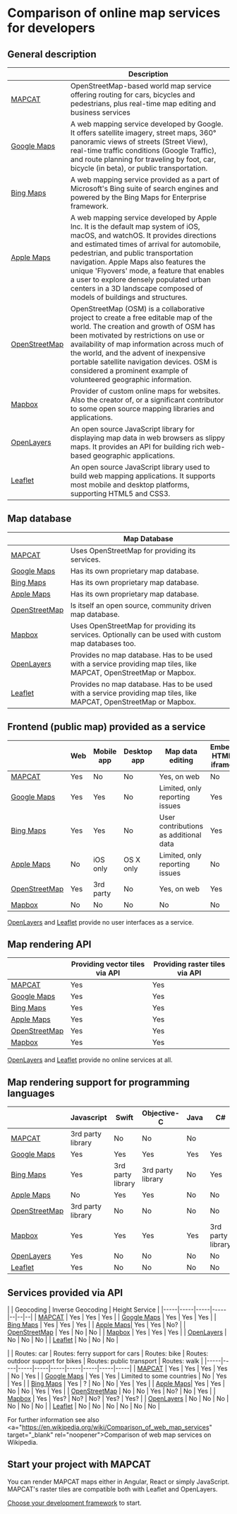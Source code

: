 # Comparison of online map services for developers

## General description

|               | Description |
|---------------|-------------|
| <a href="https://mapcat.com" target="_blank" rel="noopener">MAPCAT</a> | OpenStreetMap-based world map service offering routing for cars, bicycles and pedestrians, plus real-time map editing and business services |
| <a href="https://maps.google.com" target="_blank" rel="noopener">Google Maps</a> | A web mapping service developed by Google. It offers satellite imagery, street maps, 360° panoramic views of streets (Street View), real-time traffic conditions (Google Traffic), and route planning for traveling by foot, car, bicycle (in beta), or public transportation. |
| <a href="https://www.bing.com/maps" target="_blank" rel="noopener">Bing Maps</a> | A web mapping service provided as a part of Microsoft's Bing suite of search engines and powered by the Bing Maps for Enterprise framework. |
| <a href="https://www.apple.com/ios/maps/" target="_blank" rel="noopener">Apple Maps</a> | A web mapping service developed by Apple Inc. It is the default map system of iOS, macOS, and watchOS. It provides directions and estimated times of arrival for automobile, pedestrian, and public transportation navigation. Apple Maps also features the unique 'Flyovers' mode, a feature that enables a user to explore densely populated urban centers in a 3D landscape composed of models of buildings and structures. |
| <a href="http://openstreetmap.org" target="_blank" rel="noopener">OpenStreetMap</a> | OpenStreetMap (OSM) is a collaborative project to create a free editable map of the world. The creation and growth of OSM has been motivated by restrictions on use or availability of map information across much of the world, and the advent of inexpensive portable satellite navigation devices. OSM is considered a prominent example of volunteered geographic information. |
| <a href="https://mapbox.com" target="_blank" rel="noopener">Mapbox</a> | Provider of custom online maps for websites. Also the creator of, or a significant contributor to some open source mapping libraries and applications. |
| <a href="http://openlayers.org/" target="_blank" rel="noopener">OpenLayers</a> | An open source JavaScript library for displaying map data in web browsers as slippy maps. It provides an API for building rich web-based geographic applications. |
| <a href="http://leafletjs.com/" target="_blank" rel="noopener">Leaflet</a> | An open source JavaScript library used to build web mapping applications. It supports most mobile and desktop platforms, supporting HTML5 and CSS3. |

## Map database

|               | Map Database |
|---------------|--------------|
| <a href="https://mapcat.com" target="_blank" rel="noopener">MAPCAT</a> | Uses OpenStreetMap for providing its services. |
| <a href="https://maps.google.com" target="_blank" rel="noopener">Google Maps</a> | Has its own proprietary map database. |
| <a href="https://www.bing.com/maps" target="_blank" rel="noopener">Bing Maps</a> | Has its own proprietary map database. |
| <a href="https://www.apple.com/ios/maps/" target="_blank" rel="noopener">Apple Maps</a> | Has its own proprietary map database. |
| <a href="http://openstreetmap.org" target="_blank" rel="noopener">OpenStreetMap</a> | Is itself an open source, community driven map database. |
| <a href="https://mapbox.com" target="_blank" rel="noopener">Mapbox</a> | Uses OpenStreetMap for providing its services. Optionally can be used with custom map databases too. |
| <a href="http://openlayers.org/" target="_blank" rel="noopener">OpenLayers</a> | Provides no map database. Has to be used with a service providing map tiles, like MAPCAT, OpenStreetMap or Mapbox. |
| <a href="http://leafletjs.com/"  target="_blank" rel="noopener">Leaflet</a> | Provides no map database. Has to be used with a service providing map tiles, like MAPCAT, OpenStreetMap or Mapbox. |


## Frontend (public map) provided as a service

|                                                                                        | Web | Mobile app | Desktop app | Map data editing | Embed HTML iframe |
|----------------------------------------------------------------------------------------|-----|------------|-------------|------------------|-------------------|
| <a href="https://mapcat.com" target="_blank" rel="noopener">MAPCAT</a>                 | Yes | No         | No          | Yes, on web      | No                |
| <a href="https://maps.google.com" target="_blank" rel="noopener">Google Maps</a>       | Yes | Yes        | No          | Limited, only reporting issues | Yes |
| <a href="https://www.bing.com/maps" target="_blank" rel="noopener">Bing Maps</a>       | Yes | Yes        | No          | User contributions as additional data | Yes |
| <a href="https://www.apple.com/ios/maps/" target="_blank" rel="noopener">Apple Maps</a>| No  | iOS only   | OS X only   | Limited, only reporting issues | No  |
| <a href="http://openstreetmap.org" target="_blank" rel="noopener">OpenStreetMap</a>    | Yes | 3rd party  | No          | Yes, on web      | Yes               |
| <a href="https://mapbox.com" target="_blank" rel="noopener">Mapbox</a>                 | No  | No         | No          | No               | No                |

<a href="http://openlayers.org/" target="_blank" rel="noopener">OpenLayers</a> and <a href="http://leafletjs.com/" target="_blank" rel="noopener">Leaflet</a> provide no user interfaces as a service.


## Map rendering API

|                                                                                        | Providing vector tiles via API | Providing raster tiles via API 
|----------------------------------------------------------------------------------------|-----|------------|
| <a href="https://mapcat.com" target="_blank" rel="noopener">MAPCAT</a>                 | Yes | Yes        |
| <a href="https://maps.google.com" target="_blank" rel="noopener">Google Maps</a>       | Yes | Yes        |
| <a href="https://www.bing.com/maps" target="_blank" rel="noopener">Bing Maps</a>       | Yes | Yes        |
| <a href="https://www.apple.com/ios/maps/" target="_blank" rel="noopener">Apple Maps</a>| Yes | Yes        |
| <a href="http://openstreetmap.org" target="_blank" rel="noopener">OpenStreetMap</a>    | Yes | Yes        |
| <a href="https://mapbox.com" target="_blank" rel="noopener">Mapbox</a>                 | Yes | Yes        |

<a href="http://openlayers.org/" target="_blank" rel="noopener">OpenLayers</a> and <a href="http://leafletjs.com/" target="_blank" rel="noopener">Leaflet</a> provide no online services at all.


## Map rendering support for programming languages

|                                                                                        | Javascript        | Swift             | Objective-C       | Java              | C#                | C++ |
|----------------------------------------------------------------------------------------|-------------------|-------------------|-------------------|-------------------|-------------------|-----|
| <a href="https://mapcat.com" target="_blank" rel="noopener">MAPCAT</a>                 | 3rd party library | No                | No                | No                |                   |     |
| <a href="https://maps.google.com" target="_blank" rel="noopener">Google Maps</a>       | Yes               | Yes               | Yes               | Yes               | Yes               | Yes |
| <a href="https://www.bing.com/maps" target="_blank" rel="noopener">Bing Maps</a>       | Yes               | 3rd party library | 3rd party library | No                | Yes               | Yes |
| <a href="https://www.apple.com/ios/maps/" target="_blank" rel="noopener">Apple Maps</a>| No                | Yes               | Yes               | No                | No                | No  |
| <a href="http://openstreetmap.org" target="_blank" rel="noopener">OpenStreetMap</a>    | 3rd party library | No                | No                | No                | No                | No  |
| <a href="https://mapbox.com" target="_blank" rel="noopener">Mapbox</a>                 | Yes               | Yes               | Yes               | Yes               | 3rd party library | Yes |
| <a href="http://openlayers.org/" target="_blank" rel="noopener">OpenLayers</a>         | Yes               | No                | No                | No                | No                | No  |
| <a href="http://leafletjs.com/" target="_blank" rel="noopener">Leaflet</a>             | Yes               | No                | No                | No                | No                | No  |


## Services provided via API

| | Geocoding | Inverse Geocoding | Height Service |
|-----|-----|-----|-----|--|--|--|
| <a href="https://mapcat.com" target="_blank" rel="noopener">MAPCAT</a>                 | Yes | Yes | Yes |
| <a href="https://maps.google.com" target="_blank" rel="noopener">Google Maps</a>       | Yes | Yes | Yes |
| <a href="https://www.bing.com/maps" target="_blank" rel="noopener">Bing Maps</a>       | Yes | Yes | Yes |
| <a href="https://www.apple.com/ios/maps/" target="_blank" rel="noopener">Apple Maps</a>| Yes | Yes | No? |
| <a href="http://openstreetmap.org" target="_blank" rel="noopener">OpenStreetMap</a>    | Yes | No | No |
| <a href="https://mapbox.com" target="_blank" rel="noopener">Mapbox</a>                 | Yes | Yes | Yes |
| <a href="http://openlayers.org/" target="_blank" rel="noopener">OpenLayers</a>         | No  | No  | No |
| <a href="http://leafletjs.com/" target="_blank" rel="noopener">Leaflet</a>             | No  | No  | No |

|  | Routes: car | Routes: ferry support for cars | Routes: bike | Routes: outdoor support for bikes | Routes: public transport | Routes: walk |
|-----|-----|-----|-----|-----|-----|-----|-----|-----|
| <a href="https://mapcat.com" target="_blank" rel="noopener">MAPCAT</a>                 | Yes | Yes | Yes | Yes | No  | Yes |
| <a href="https://maps.google.com" target="_blank" rel="noopener">Google Maps</a>       | Yes | Yes | Limited to some countries | No  | Yes | Yes |
| <a href="https://www.bing.com/maps" target="_blank" rel="noopener">Bing Maps</a>       | Yes | ?   | No  | No  | Yes | Yes |
| <a href="https://www.apple.com/ios/maps/" target="_blank" rel="noopener">Apple Maps</a>| Yes | Yes | No  | No  | Yes | Yes |
| <a href="http://openstreetmap.org" target="_blank" rel="noopener">OpenStreetMap</a>    | No  | No  | Yes | No? | No  | Yes |
| <a href="https://mapbox.com" target="_blank" rel="noopener">Mapbox</a>                 | Yes | Yes? | No? | No? | Yes? | Yes? |
| <a href="http://openlayers.org/" target="_blank" rel="noopener">OpenLayers</a>         | No  | No  | No  | No  | No  | No  |
| <a href="http://leafletjs.com/" target="_blank" rel="noopener">Leaflet</a>             | No  | No  | No  | No  | No  | No  |

For further information see also <a="https://en.wikipedia.org/wiki/Comparison_of_web_map_services" target="_blank" rel="noopener">Comparison of web map services</a> on Wikipedia.
 
## Start your project with MAPCAT

You can render MAPCAT maps either in Angular, React or simply JavaScript. MAPCAT's raster tiles are compatible both with Leaflet and OpenLayers.

[Choose your development framework](../index.md#get-started-with-mapcat) to start.
